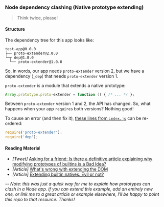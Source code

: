 ### Node dependency clashing (Native prototype extending)
> Think twice, please!

#### Structure

The dependency tree for this app looks like:

```
test-app@0.0.0
├── proto-extender@2.0.0
└─┬ dep@1.0.0
  └── proto-extender@1.0.0
```

So, in words, our app needs `proto-extender` version 2, but we have a dependency (`_dep`) that needs `proto-extender` version 1.

`proto-extender` is a module that extends a native prototype:

```js
Array.prototype.proto-extender = function () { /* ... */ };
```

Between `proto-extender` version 1 and 2, the API has changed. So, what happens when your app `require`s both versions? Nothing good!

To cause an error (and then fix it), [these lines from `index.js`](https://github.com/stephenplusplus/prototype-extending-in-node-is-bad/blob/master/index.js#L1-2) can be re-ordered:
```js
require('proto-extender');
require('dep');
```

#### Reading Material

- *[Tweet]* [Asking for a friend: Is there a definitive article explaining why modifying prototypes of builtins is a Bad Idea?](https://twitter.com/passy/status/490144973560766464)
- *[Article]* [What's wrong with extending the DOM](http://perfectionkills.com/whats-wrong-with-extending-the-dom)
- *[Article]* [Extending builtin natives. Evil or not?](http://perfectionkills.com/extending-native-builtins/)

--
*Note: this was just a quick way for me to explain how prototypes can clash in a Node app. If you can extend this example, add an entirely new one, or link me to a great article or example elsewhere, I'll be happy to point this repo to that resource. Thanks!*
